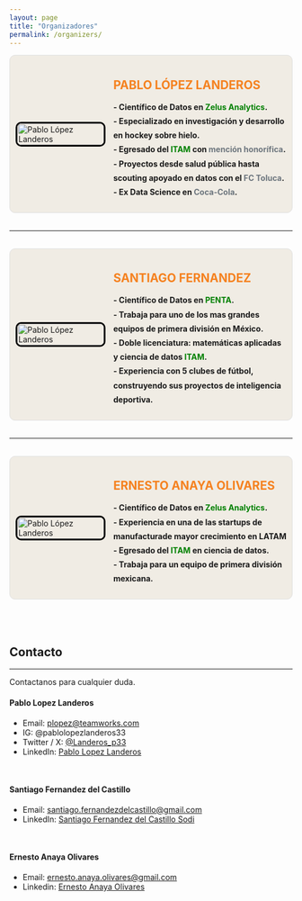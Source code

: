 ```yaml
---
layout: page
title: "Organizadores"
permalink: /organizers/
---
```


<div style="display: flex; align-items: center; padding: 10px; background-color: #f0ece4; border-radius: 10px; border: 1px solid #e0e0e0;">

  <!-- Image -->
  <div style="flex: 1; padding-right: 20px;">
    <img src="https://media.licdn.com/dms/image/v2/D4E03AQFI2DBIfp8_Aw/profile-displayphoto-shrink_800_800/profile-displayphoto-shrink_800_800/0/1715698647827?e=1731542400&v=beta&t=OzXfU5OnMJhVQi0cC-xYbQpih22iLf64-yQXepou_Ms" alt="Pablo López Landeros" style="width: 100%; max-width: 250px; border: 3px solid black; border-radius: 10px;">
  </div>

  <!-- Text Content -->
  <div style="flex: 2;">
    <h2 style="color: #f58220; margin-bottom: 10px;">PABLO LÓPEZ LANDEROS</h2>
    <ul style="list-style: none; padding: 0; line-height: 1.8;">
      <li><strong>- Científico de Datos en <span style="color: green;">Zelus Analytics</span>.</strong></li>
      <li><strong>- Especializado en investigación y desarrollo en hockey sobre hielo.</strong></li>
      <li><strong>- Egresado del <span style="color: green;">ITAM</span> con <span style="color: #6c757d;">mención honorífica</span>.</strong></li>
      <li><strong>- Proyectos desde salud pública hasta scouting apoyado en datos con el <span style="color: #6c757d;">FC Toluca</span>.</strong></li>
      <li><strong>- Ex Data Science en <span style="color: #6c757d;">Coca-Cola</span>.</strong></li>
    </ul>
  </div>

</div>
<br>
<hr>
<br>

<div style="display: flex; align-items: center; padding: 10px; background-color: #f0ece4; border-radius: 10px; border: 1px solid #e0e0e0;">

  <!-- Image -->
  <div style="flex: 1; padding-right: 20px;">
    <img src="https://media.licdn.com/dms/image/v2/D5603AQHurRTqghKQUQ/profile-displayphoto-shrink_800_800/profile-displayphoto-shrink_800_800/0/1713025913290?e=1731542400&v=beta&t=fVSYy8Dr2A3FKVs3GozypRP0kQ1gvg3v9bti4lSDD_o" alt="Pablo López Landeros" style="width: 100%; max-width: 250px; border: 3px solid black; border-radius: 10px;">
  </div>

  <!-- Text Content -->
  <div style="flex: 2;">
    <h2 style="color: #f58220; margin-bottom: 10px;">SANTIAGO FERNANDEZ</h2>
    <ul style="list-style: none; padding: 0; line-height: 1.8;">
      <li><strong>- Científico de Datos en <span style="color: green;">PENTA</span>.</strong></li>
      <li><strong>- Trabaja para uno de los mas grandes equipos de primera división en México.</strong></li>
      <li><strong>- Doble licenciatura: matemáticas aplicadas y ciencia de datos <span style="color: green;">ITAM</span>.</strong></li>
      <li><strong>- Experiencia con 5 clubes de fútbol, construyendo sus proyectos de inteligencia deportiva.</strong></li>
    </ul>
  </div>

</div>
<br>
<hr>
<br>
<div style="display: flex; align-items: center; padding: 10px; background-color: #f0ece4; border-radius: 10px; border: 1px solid #e0e0e0;">

  <!-- Image -->
  <div style="flex: 1; padding-right: 20px;">
    <img src="https://media.licdn.com/dms/image/v2/C4E03AQGTK9sqOGUyKg/profile-displayphoto-shrink_800_800/profile-displayphoto-shrink_800_800/0/1649121439321?e=1731542400&v=beta&t=qWReEvQY8Prm1AtyNL0a_TeV_8eg3Dzg6JAQEn6ERZQ" alt="Pablo López Landeros" style="width: 100%; max-width: 250px; border: 3px solid black; border-radius: 10px;">
  </div>

  <!-- Text Content -->
  <div style="flex: 2;">
    <h2 style="color: #f58220; margin-bottom: 10px;">ERNESTO ANAYA OLIVARES</h2>
    <ul style="list-style: none; padding: 0; line-height: 1.8;">
      <li><strong>- Científico de Datos en <span style="color: green;">Zelus Analytics</span>.</strong></li>
      <li><strong>- Experiencia en una de las startups de manufacturade mayor crecimiento en LATAM</strong></li>
      <li><strong>- Egresado del <span style="color: green;">ITAM</span> en ciencia de datos.</strong></li>
      <li><strong>- Trabaja para un equipo de primera división mexicana.</strong></li>
    </ul>
  </div>

</div>
<br>
<br>
<br>


## Contacto
---
Contactanos para cualquier duda.

#### Pablo Lopez Landeros
- Email: [plopez@teamworks.com](plopez@teamworks.com)
- IG: @pablolopezlanderos33
- Twitter / X: [@Landeros_p33](https://x.com/Landeros_p33)
- LinkedIn: [Pablo Lopez Landeros](https://www.linkedin.com/in/pablo-l%C3%B3pez-landeros-423060157/)
<br>

#### Santiago Fernandez del Castillo
- Email: [santiago.fernandezdelcastillo@gmail.com](santiago.fernandezdelcastillo@gmail.com)
- LinkedIn: [Santiago Fernandez del Castillo Sodi](https://www.linkedin.com/in/santiago-fern%C3%A1ndez-del-castillo-sodi-8471401b4/)
<br>

#### Ernesto Anaya Olivares
- Email: [ernesto.anaya.olivares@gmail.com](ernesto.anaya.olivares@gmail.com)
- Linkedin: [Ernesto Anaya Olivares](https://www.linkedin.com/in/ernesto-anaya-olivares/)
